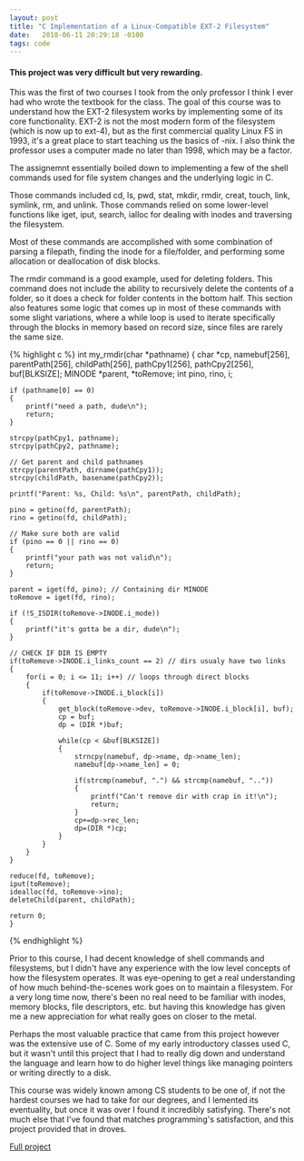 ```yaml
---
layout: post
title: "C Implementation of a Linux-Compatible EXT-2 Filesystem"
date:   2018-06-11 20:29:18 -0100
tags: code
---
```


#### This project was very difficult but very rewarding. 

This was the first of two courses I took from the only professor
I think I ever had who wrote the textbook for the class. The goal of this course was to
understand how the EXT-2 filesystem works by implementing some of its core functionality.
EXT-2 is not the most modern form of the filesystem (which is now up to ext-4), but as the
first commercial quality Linux FS in 1993, it's a great place to start teaching us the
basics of -nix. I also think the professor uses a computer made no later than 1998,
which may be a factor.

The assignemnt essentially boiled down to implementing a few of the shell commands used
for file system changes and the underlying logic in C.

Those commands included cd, ls, pwd, stat, mkdir, rmdir, creat, touch, link, symlink, rm, and unlink. Those commands relied on some lower-level functions like iget, iput, search, ialloc for dealing with inodes and traversing the filesystem.

Most of these commands are accomplished with some combination of parsing a filepath, finding the inode for a file/folder, and performing some allocation or deallocation of disk blocks.

The rmdir command is a good example, used for deleting folders. This command does not include
the ability to recursively delete the contents of a folder, so it does a check for folder contents in the bottom half. This section also features some logic that comes up in most of these
commands with some slight variations, where a while loop is used to iterate specifically through 
the blocks in memory based on record size, since files are rarely the same size.

{% highlight c %}
int my_rmdir(char *pathname)
{
    char *cp, namebuf[256], parentPath[256], childPath[256],
    pathCpy1[256], pathCpy2[256], buf[BLKSIZE];
    MINODE *parent, *toRemove;
    int pino, rino, i;

    if (pathname[0] == 0)
    {
        printf("need a path, dude\n");
        return;
    }

    strcpy(pathCpy1, pathname);
    strcpy(pathCpy2, pathname);

    // Get parent and child pathnames
    strcpy(parentPath, dirname(pathCpy1));
    strcpy(childPath, basename(pathCpy2));

    printf("Parent: %s, Child: %s\n", parentPath, childPath);

    pino = getino(fd, parentPath);
    rino = getino(fd, childPath);

    // Make sure both are valid
    if (pino == 0 || rino == 0)
    {
        printf("your path was not valid\n");
        return;
    }

    parent = iget(fd, pino); // Containing dir MINODE
    toRemove = iget(fd, rino);

    if (!S_ISDIR(toRemove->INODE.i_mode))
    {
        printf("it's gotta be a dir, dude\n");
    }

    // CHECK IF DIR IS EMPTY
    if(toRemove->INODE.i_links_count == 2) // dirs usualy have two links
    {
        for(i = 0; i <= 11; i++) // loops through direct blocks
        {
            if(toRemove->INODE.i_block[i])
            {
                get_block(toRemove->dev, toRemove->INODE.i_block[i], buf); 
                cp = buf;
                dp = (DIR *)buf;

                while(cp < &buf[BLKSIZE])
                {
                    strncpy(namebuf, dp->name, dp->name_len);
                    namebuf[dp->name_len] = 0;

                    if(strcmp(namebuf, ".") && strcmp(namebuf, ".."))
                    {
                        printf("Can't remove dir with crap in it!\n");
                        return;
                    }
                    cp+=dp->rec_len;
                    dp=(DIR *)cp;
                }
            }
        }
    }

    reduce(fd, toRemove);
    iput(toRemove);
    idealloc(fd, toRemove->ino);
    deleteChild(parent, childPath);

    return 0;
    }
{% endhighlight %}


Prior to this course, I had decent knowledge of shell commands and filesystems, but I didn't have
any experience with the low level concepts of how the filesystem operates. It was eye-opening to
get a real understanding of how much behind-the-scenes work goes on to maintain a filesystem. For
a very long time now, there's been no real need to be familiar with inodes, memory blocks, file descriptors, etc.
but having this knowledge has given me a new appreciation for what really goes on closer to the metal.

Perhaps the most valuable practice that came from this project however was the extensive use of C. Some of my early
introductory classes used C, but it wasn't until this project that I had to really dig down and understand the language
and learn how to do higher level things like managing pointers or writing directly to a disk. 

This course was widely known among CS students to be one of, if not the hardest courses we had to take for our degrees,
and I lemented its eventuality, but once it was over I found it incredibly satisfying. There's not much else that I've found
that matches programming's satisfaction, and this project provided that in droves.

[Full project](https://github.com/justin-hubbard/CS360/blob/master/Lab6-t.c)











